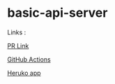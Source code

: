 # basic-api-server

Links :

[PR Link](https://github.com/EsraaBanat/basic-api-server/pull/1)

[GitHub Actions](https://github.com/EsraaBanat/basic-api-server/actions)

[Heruko app](https://esraa-basic-api-server.herokuapp.com/)
